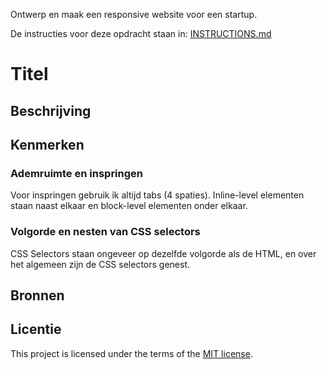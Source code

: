 Ontwerp en maak een responsive website voor een startup.

De instructies voor deze opdracht staan in: [INSTRUCTIONS.md](https://github.com/fdnd-task/the-startup-responsive-interactieve-website/blob/main/docs/INSTRUCTIONS.md)

# Titel
<!-- Geef je project een titel en schrijf in één zin wat het is -->

## Beschrijving
<!-- In de Beschrijving staat hoe je project er uit ziet, hoe het werkt en wat je er mee kan. -->
<!-- Voeg een mooie poster visual toe 📸 -->
<!-- Voeg een link toe naar Github Pages 🌐-->

## Kenmerken
<!-- Bij Kenmerken staat welke technieken zijn gebruikt en hoe. Wat is de HTML structuur? Wat zijn de belangrijkste dingen in CSS? Wat is er met JS gedaan en hoe? -->
### Ademruimte en inspringen
Voor inspringen gebruik ik altijd tabs (4 spaties). Inline-level elementen staan naast elkaar en block-level elementen onder elkaar.

### Volgorde en nesten van CSS selectors
CSS Selectors staan ongeveer op dezelfde volgorde als de HTML, en over het algemeen zijn de CSS selectors genest.

## Bronnen

## Licentie

This project is licensed under the terms of the [MIT license](./LICENSE).


